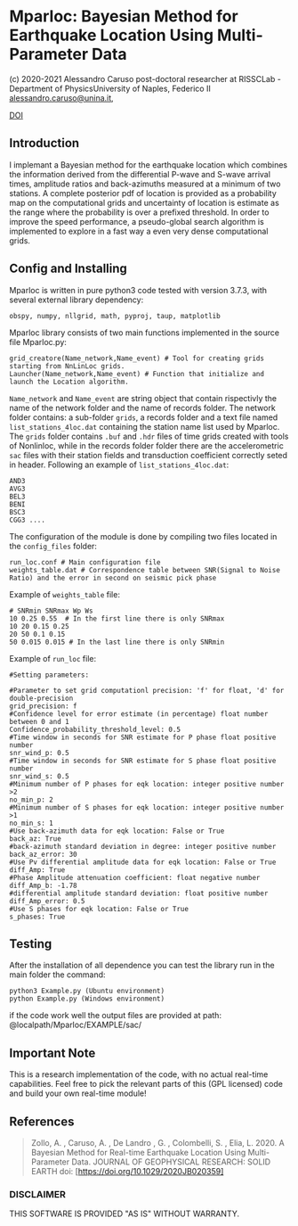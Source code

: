 # Mparloc: Bayesian Method for Earthquake Location Using Multi-Parameter Data
(c) 2020-2021 Alessandro Caruso 
post-doctoral researcher at RISSCLab - Department of PhysicsUniversity of Naples, Federico II
<alessandro.caruso@unina.it>,

[DOI](https://doi.org/10.1029/2020JB020359)

## Introduction
I implemant a Bayesian method for the earthquake location which combines 
the information derived from the differential P-wave and S-wave arrival times, 
amplitude ratios and back-azimuths measured at a minimum of two stations. 
A complete posterior pdf of location is provided as a probability map on the 
computational grids and uncertainty of location is estimate as the range where 
the probability is over a prefixed threshold. 
In order to improve the speed performance, a pseudo-global search algorithm is implemented
to explore in a fast way a even very dense computational grids.


## Config and Installing

Mparloc is written in pure python3 code tested with version 3.7.3, with several external library dependency:

    obspy, numpy, nllgrid, math, pyproj, taup, matplotlib
	
Mparloc library consists of two main functions implemented in the source file Mparloc.py:
 
    grid_creatore(Name_network,Name_event) # Tool for creating grids starting from NnLinLoc grids.
    Launcher(Name_network,Name_event) # Function that initialize and launch the Location algorithm.

`Name_network` and `Name_event` are  string object that contain rispectivly the name of the network folder 
and the name of records folder. The network folder contains: a sub-folder `grids`, a records folder and 
a text file named `list_stations_4loc.dat` containing the station name list used by Mparloc.
The `grids` folder contains `.buf` and `.hdr` files of time grids created with tools of Nonlinloc,
while in the records folder folder there are the accelerometric `sac` files with their station 
fields and transduction coefficient correctly seted in header.
Following an example of `list_stations_4loc.dat`:

    AND3
    AVG3
    BEL3
    BENI
    BSC3
    CGG3 ....

The configuration of the module is done by compiling two files located in the `config_files` folder:

    run_loc.conf # Main configuration file
    weights_table.dat # Correspondence table between SNR(Signal to Noise Ratio) and the error in second on seismic pick phase
	
Example of `weights_table` file:

    # SNRmin SNRmax Wp Ws
    10 0.25 0.55  # In the first line there is only SNRmax
    10 20 0.15 0.25
    20 50 0.1 0.15
    50 0.015 0.015 # In the last line there is only SNRmin

Example of `run_loc` file:

    #Setting parameters:
	
    #Parameter to set grid computationl precision: 'f' for float, 'd' for double-precision
    grid_precision: f
    #Confidence level for error estimate (in percentage) float number between 0 and 1
    Confidence_probability_threshold_level: 0.5
    #Time window in seconds for SNR estimate for P phase float positive number
    snr_wind_p: 0.5
    #Time window in seconds for SNR estimate for S phase float positive number
    snr_wind_s: 0.5
    #Minimum number of P phases for eqk location: integer positive number >2
    no_min_p: 2
    #Minimum number of S phases for eqk location: integer positive number >1
    no_min_s: 1
    #Use back-azimuth data for eqk location: False or True
    back_az: True
    #back-azimuth standard deviation in degree: integer positive number
    back_az_error: 30
    #Use Pv differential amplitude data for eqk location: False or True
    diff_Amp: True
    #Phase Amplitude attenuation coefficient: float negative number
    diff_Amp_b: -1.78
    #differential amplitude standard deviation: float positive number
    diff_Amp_error: 0.5
    #Use S phases for eqk location: False or True
    s_phases: True


## Testing


After the installation of all dependence you can test the library run in the main folder the command:

    python3 Example.py (Ubuntu environment)
	python Example.py (Windows environment)
	
if the code work well the output files are provided 
at path: @localpath/Mparloc/EXAMPLE/sac/

## Important Note

This is a research implementation of the code, with no actual
real-time capabilities.
Feel free to pick the relevant parts of this (GPL licensed) code
and build your own real-time module!


## References

> Zollo, A. , Caruso, A. , De Landro , G. , Colombelli, S. , Elia, L. 2020.
> A Bayesian Method for Real-time Earthquake Location Using Multi-Parameter Data.
> JOURNAL OF GEOPHYSICAL RESEARCH: SOLID EARTH doi: [https://doi.org/10.1029/2020JB020359]



### DISCLAIMER
THIS SOFTWARE IS PROVIDED "AS IS" WITHOUT WARRANTY.